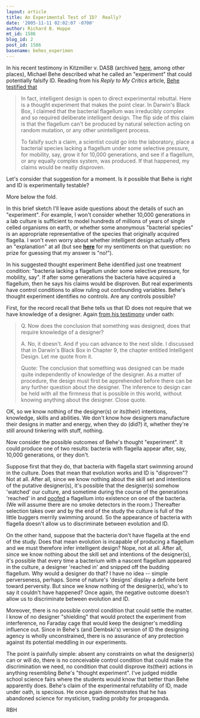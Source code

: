 ```yaml
---
layout: article
title: An Experimental Test of ID?  Really?
date: '2005-11-11 02:02:07 -0700'
author: Richard B. Hoppe
mt_id: 1586
blog_id: 2
post_id: 1586
basename: behes_experimen
---
```

In his recent testimony in Kitzmiller v. DASB (archived [here](http://www.talkorigins.org/faqs/dover/kitzmiller_v_dover.html), among other places), Michael Behe described what he called an "experiment" that could potentially falsify ID.  Reading from his _Reply to My Critics_ article, [Behe testified that](http://www.talkorigins.org/faqs/dover/day10am2.html#day10am973)

> In fact, intelligent design is open to direct experimental rebuttal. Here is a thought experiment that makes the point clear. In Darwin's Black Box, I claimed that the bacterial flagellum was irreducibly complex and so required deliberate intelligent design. The flip side of this claim is that the flagellum can't be produced by natural selection acting on random mutation, or any other unintelligent process.
> 
> To falsify such a claim, a scientist could go into the laboratory, place a bacterial species lacking a flagellum under some selective pressure, for mobility, say, grow it for 10,000 generations, and see if a flagellum, or any equally complex system, was produced. If that happened, my claims would be neatly disproven. 

Let's consider that suggestion for a moment.  Is it possible that Behe is right and ID is experimentally testable?

More below the fold.

In this brief sketch I'll leave aside questions about the details of such an "experiment".  For example, I won't consider whether 10,000 generations in a lab culture is sufficient to model hundreds of millions of years of single celled organisms on earth, or whether some anonymous "bacterial species" is an appropriate representative of the species that originally acquired flagella.  I won't even worry about whether intelligent design actually offers an "explanation" at all (but see [**here**](http://ohio.intelligentdesignnetwork.us/pages/ohio-citizens-speak-nov.-9.php) for my sentiments on that question: no prize for guessing that my answer is "no!").

In his suggested thought experiment Behe identified just one treatment condition: "bacteria lacking a flagellum under some selective pressure, for mobility, say".  If after some generations the bacteria have acquired a flagellum, then he says his claims would be disproven.  But real experiments have control conditions to allow ruling out confounding variables.  Behe's thought experiment identifies no controls.  Are any controls possible?

First, for the record recall that Behe tells us that ID does not require that we have knowledge of a designer.  Again [from his testimony](http://www.talkorigins.org/faqs/dover/day10am2.html#day10am785 ) under oath:

> Q. Now does the conclusion that something was designed, does that require knowledge of a designer?
> 
> A. No, it doesn't. And if you can advance to the next slide. I discussed that in Darwin's Black Box in Chapter 9, the chapter entitled Intelligent Design. Let me quote from it.
> 
> Quote: The conclusion that something was designed can be made quite independently of knowledge of the designer. As a matter of procedure, the design must first be apprehended before there can be any further question about the designer. The inference to design can be held with all the firmness that is possible in this world, without knowing anything about the designer. Close quote.

OK, so we know nothing of the designer(s) or its(their) intentions, knowledge, skills and abilities.  We don't know how designers manufacture their designs in matter and energy, when they do (did?) it, whether they're still around tinkering with stuff, nothing.

Now consider the possible outcomes of Behe's thought "experiment".  It could produce one of two results: bacteria with flagella appear after, say, 10,000 generations, or they don't.

Suppose first that they do, that bacteria with flagella start swimming around in the culture.  Does that mean that evolution works and ID is "disproven"?  Not at all.  After all, since we know nothing about the skill set and intentions of the putative designer(s), it's possible that the designer(s) somehow 'watched' our culture, and sometime during the course of the generations 'reached' in and [poofed](http://wiki.cotch.net/index.php/Puff_of_Smoke) a flagellum into existence on one of the bacteria. (We will assume there are no smoke detectors in the room.)   Thereafter selection takes over and by the end of the study the culture is full of the little buggers merrily swimming around.  So the appearance of bacteria with flagella doesn't allow us to discriminate between evolution and ID.

On the other hand, suppose that the bacteria don't have flagella at the end of the study.  Does that mean evolution is incapable of producing a flagellum and we must therefore infer intelligent design?  Nope, not at all.  After all, since we know nothing about the skill set and intentions of the designer(s), it's possible that every time a bacterium with a nascent flagellum appeared in the culture, a designer 'reached in' and snipped off the budding flagellum.  Why would a designer do that?  I have no idea -- simple perverseness, perhaps.  Some of nature's 'designs' display a definite bent toward perversity.  But since we know nothing of the designer(s), who's to say it couldn't have happened?  Once again, the negative outcome doesn't allow us to discriminate between evolution and ID.

Moreover, there is no possible control condition that could settle the matter.  I know of no designer "shielding" that would protect the experiment from interference, no Faraday cage that would keep the designer's meddling influence out.  Since in Behe's (and Dembski's) version of ID the designing agency is wholly unconstrained, there is no assurance of any protection against its potential meddling in our experiments.

The point is painfully simple: absent any constraints on what the designer(s) can or will do, there is no conceivable control condition that could make the discrimination we need, no condition that could disprove its(their) actions in anything resembling Behe's "thought experiment".  I've judged middle school science fairs where the students would know that better than Behe apparently does.  Behe's claim of the experimental refutability of ID, made under oath, is specious.  He once again demonstrates that he has abandoned science for mysticism, trading probity for propaganda.

RBH
